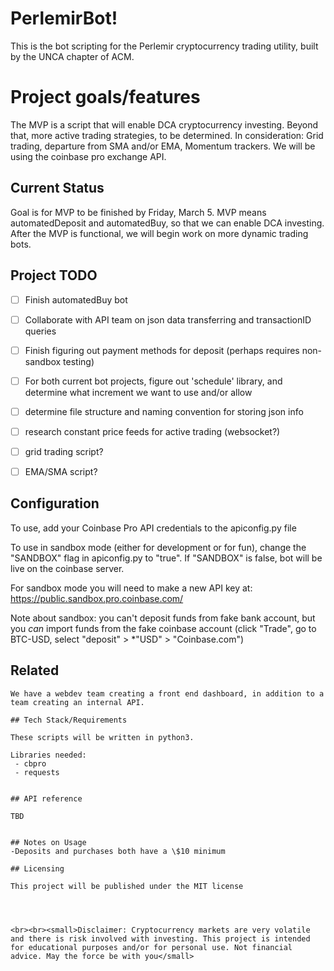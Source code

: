 # PerlemirBot!

This is the bot scripting for the Perlemir cryptocurrency trading utility, built by the UNCA chapter of ACM.


# Project goals/features

The MVP is a script that will enable DCA cryptocurrency investing. Beyond that, more active trading strategies, to be determined. In consideration: Grid trading, departure from SMA and/or EMA, Momentum trackers. We will be using the coinbase pro exchange API.


## Current Status

Goal is for MVP to be finished by Friday, March 5. MVP means automatedDeposit and automatedBuy, so that we can enable DCA investing. After the MVP is functional, we will begin work on more dynamic trading bots.

## Project TODO
- [ ] Finish automatedBuy bot
- [ ] Collaborate with API team on json data transferring and transactionID queries
- [ ] Finish figuring out payment methods for deposit (perhaps requires non-sandbox testing)
- [ ] For both current bot projects, figure out 'schedule' library, and determine what increment we want to use and/or allow
 -[ ] determine file structure and naming convention for storing json info 
- [ ] research constant price feeds for active trading (websocket?)
- [ ] grid trading script?
- [ ] EMA/SMA script?



## Configuration

To use, add your Coinbase Pro API credentials to the apiconfig.py file

To use in sandbox mode (either for development or for fun), change the "SANDBOX" flag in apiconfig.py to "true". If "SANDBOX" is false, bot will be live on the coinbase server.

For sandbox mode you will need to make a new API key at:
https://public.sandbox.pro.coinbase.com/

Note about sandbox: you can't deposit funds from fake bank account, but you *can* import funds from the fake coinbase account (click "Trade", go to BTC-USD, select "deposit" > *"USD" > "Coinbase.com")

## Related 
~~~~
We have a webdev team creating a front end dashboard, in addition to a team creating an internal API.

## Tech Stack/Requirements

These scripts will be written in python3.

Libraries needed:
 - cbpro
 - requests


## API reference

TBD


## Notes on Usage
-Deposits and purchases both have a \$10 minimum 

## Licensing

This project will be published under the MIT license




<br><br><small>Disclaimer: Cryptocurrency markets are very volatile and there is risk involved with investing. This project is intended for educational purposes and/or for personal use. Not financial advice. May the force be with you</small>

